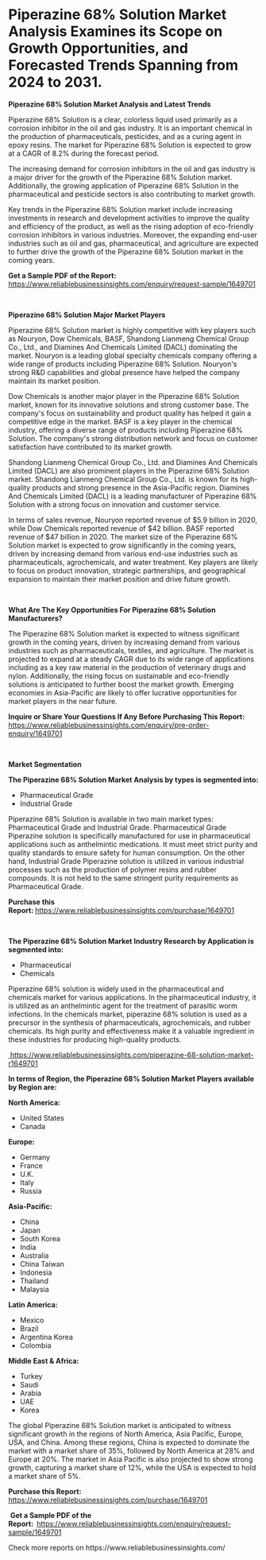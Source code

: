 <p><h1>Piperazine 68% Solution Market Analysis Examines its Scope on Growth Opportunities, and Forecasted Trends Spanning from 2024 to 2031.</h1></p><p><strong>Piperazine 68% Solution Market Analysis and Latest Trends</strong></p>
<p><p>Piperazine 68% Solution is a clear, colorless liquid used primarily as a corrosion inhibitor in the oil and gas industry. It is an important chemical in the production of pharmaceuticals, pesticides, and as a curing agent in epoxy resins. The market for Piperazine 68% Solution is expected to grow at a CAGR of 8.2% during the forecast period. </p><p>The increasing demand for corrosion inhibitors in the oil and gas industry is a major driver for the growth of the Piperazine 68% Solution market. Additionally, the growing application of Piperazine 68% Solution in the pharmaceutical and pesticide sectors is also contributing to market growth. </p><p>Key trends in the Piperazine 68% Solution market include increasing investments in research and development activities to improve the quality and efficiency of the product, as well as the rising adoption of eco-friendly corrosion inhibitors in various industries. Moreover, the expanding end-user industries such as oil and gas, pharmaceutical, and agriculture are expected to further drive the growth of the Piperazine 68% Solution market in the coming years.</p></p>
<p><strong>Get a Sample PDF of the Report:&nbsp;</strong> <a href="https://www.reliablebusinessinsights.com/enquiry/request-sample/1649701">https://www.reliablebusinessinsights.com/enquiry/request-sample/1649701</a></p>
<p>&nbsp;</p>
<p><strong>Piperazine 68% Solution Major Market Players</strong></p>
<p><p>Piperazine 68% Solution market is highly competitive with key players such as Nouryon, Dow Chemicals, BASF, Shandong Lianmeng Chemical Group Co., Ltd., and Diamines And Chemicals Limited (DACL) dominating the market. Nouryon is a leading global specialty chemicals company offering a wide range of products including Piperazine 68% Solution. Nouryon's strong R&D capabilities and global presence have helped the company maintain its market position.</p><p>Dow Chemicals is another major player in the Piperazine 68% Solution market, known for its innovative solutions and strong customer base. The company's focus on sustainability and product quality has helped it gain a competitive edge in the market. BASF is a key player in the chemical industry, offering a diverse range of products including Piperazine 68% Solution. The company's strong distribution network and focus on customer satisfaction have contributed to its market growth.</p><p>Shandong Lianmeng Chemical Group Co., Ltd. and Diamines And Chemicals Limited (DACL) are also prominent players in the Piperazine 68% Solution market. Shandong Lianmeng Chemical Group Co., Ltd. is known for its high-quality products and strong presence in the Asia-Pacific region. Diamines And Chemicals Limited (DACL) is a leading manufacturer of Piperazine 68% Solution with a strong focus on innovation and customer service.</p><p>In terms of sales revenue, Nouryon reported revenue of $5.9 billion in 2020, while Dow Chemicals reported revenue of $42 billion. BASF reported revenue of $47 billion in 2020. The market size of the Piperazine 68% Solution market is expected to grow significantly in the coming years, driven by increasing demand from various end-use industries such as pharmaceuticals, agrochemicals, and water treatment. Key players are likely to focus on product innovation, strategic partnerships, and geographical expansion to maintain their market position and drive future growth.</p></p>
<p>&nbsp;</p>
<p><strong>What Are The Key Opportunities For Piperazine 68% Solution Manufacturers?</strong></p>
<p><p>The Piperazine 68% Solution market is expected to witness significant growth in the coming years, driven by increasing demand from various industries such as pharmaceuticals, textiles, and agriculture. The market is projected to expand at a steady CAGR due to its wide range of applications including as a key raw material in the production of veterinary drugs and nylon. Additionally, the rising focus on sustainable and eco-friendly solutions is anticipated to further boost the market growth. Emerging economies in Asia-Pacific are likely to offer lucrative opportunities for market players in the near future.</p></p>
<p><strong>Inquire or Share Your Questions If Any Before Purchasing This Report:</strong> <a href="https://www.reliablebusinessinsights.com/enquiry/pre-order-enquiry/1649701">https://www.reliablebusinessinsights.com/enquiry/pre-order-enquiry/1649701</a></p>
<p>&nbsp;</p>
<p><strong>Market Segmentation</strong></p>
<p><strong>The Piperazine 68% Solution Market Analysis by types is segmented into:</strong></p>
<p><ul><li>Pharmaceutical Grade</li><li>Industrial Grade</li></ul></p>
<p><p>Piperazine 68% Solution is available in two main market types: Pharmaceutical Grade and Industrial Grade. Pharmaceutical Grade Piperazine solution is specifically manufactured for use in pharmaceutical applications such as anthelmintic medications. It must meet strict purity and quality standards to ensure safety for human consumption. On the other hand, Industrial Grade Piperazine solution is utilized in various industrial processes such as the production of polymer resins and rubber compounds. It is not held to the same stringent purity requirements as Pharmaceutical Grade.</p></p>
<p><strong>Purchase this Report:&nbsp;</strong><a href="https://www.reliablebusinessinsights.com/purchase/1649701">https://www.reliablebusinessinsights.com/purchase/1649701</a></p>
<p>&nbsp;</p>
<p><strong>The Piperazine 68% Solution Market Industry Research by Application is segmented into:</strong></p>
<p><ul><li>Pharmaceutical</li><li>Chemicals</li></ul></p>
<p><p>Piperazine 68% solution is widely used in the pharmaceutical and chemicals market for various applications. In the pharmaceutical industry, it is utilized as an anthelmintic agent for the treatment of parasitic worm infections. In the chemicals market, piperazine 68% solution is used as a precursor in the synthesis of pharmaceuticals, agrochemicals, and rubber chemicals. Its high purity and effectiveness make it a valuable ingredient in these industries for producing high-quality products.</p></p>
<p><a href="https://www.reliablebusinessinsights.com/piperazine-68-solution-market-r1649701">&nbsp;https://www.reliablebusinessinsights.com/piperazine-68-solution-market-r1649701</a></p>
<p><strong>In terms of Region, the Piperazine 68% Solution Market Players available by Region are:</strong></p>
<p>
    <p> <strong> North America: </strong>
        <ul>
            <li>United States</li>
            <li>Canada</li>
        </ul>
        </p> 
    <p> <strong> Europe: </strong>
        <ul>
            <li>Germany</li>
            <li>France</li>
            <li>U.K.</li>
            <li>Italy</li>
            <li>Russia</li>
        </ul>
        </p> 
    <p> <strong> Asia-Pacific: </strong>
        <ul>
            <li>China</li>
            <li>Japan</li>
            <li>South Korea</li>
            <li>India</li>
            <li>Australia</li>
            <li>China Taiwan</li>
            <li>Indonesia</li>
            <li>Thailand</li>
            <li>Malaysia</li>
        </ul>
        </p> 
    <p> <strong> Latin America: </strong>
        <ul>
            <li>Mexico</li>
            <li>Brazil</li>
            <li>Argentina Korea</li>
            <li>Colombia</li>
        </ul>
        </p> 
    <p> <strong> Middle East & Africa: </strong>
        <ul>
            <li>Turkey</li>
            <li>Saudi</li>
            <li>Arabia</li>
            <li>UAE</li>
            <li>Korea</li>
        </ul>
    </p>
    </p>
<p><p>The global Piperazine 68% Solution market is anticipated to witness significant growth in the regions of North America, Asia Pacific, Europe, USA, and China. Among these regions, China is expected to dominate the market with a market share of 35%, followed by North America at 28% and Europe at 20%. The market in Asia Pacific is also projected to show strong growth, capturing a market share of 12%, while the USA is expected to hold a market share of 5%.</p></p>
<p><strong>Purchase this Report: </strong><a href="https://www.reliablebusinessinsights.com/purchase/1649701">https://www.reliablebusinessinsights.com/purchase/1649701</a></p>
<p>&nbsp;<strong>Get a Sample PDF of the Report:&nbsp;&nbsp;</strong><a href="https://www.reliablebusinessinsights.com/enquiry/request-sample/1649701">https://www.reliablebusinessinsights.com/enquiry/request-sample/1649701</a></p>
<p><strong></strong></p>
<p>Check more reports on https://www.reliablebusinessinsights.com/</p>